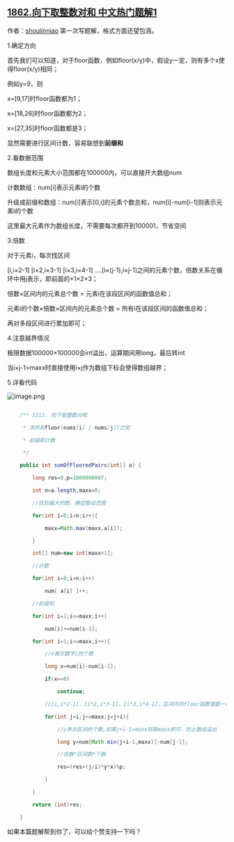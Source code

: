 ## [1862.向下取整数对和 中文热门题解1](https://leetcode.cn/problems/sum-of-floored-pairs/solutions/100000/jian-dan-yi-dong-de-qian-zhui-he-ji-shu-q0otc)

作者：[shoulinniao](https://leetcode.cn/u/shoulinniao)
第一次写题解，格式方面还望包涵。


1.确定方向
首先我们可以知道，对于floor函数，例如floor(x/y)中，假设y一定，则有多个x使得floor(x/y)相同；
例如y=9，则
x=[9,17]时floor函数都为1；
x=[18,26]时floor函数都为2；
x=[27,35]时floor函数都是3；
显然需要进行区间计数，容易联想到**前缀和**


2.看数据范围
数组长度和元素大小范围都在100000内，可以直接开大数组num
计数数组：num[i]表示元素i的个数
升级成前缀和数组：num[i]表示[0,i]的元素个数总和，num[i]-num[i-1]则表示元素i的个数
这里最大元素作为数组长度，不需要每次都开到100001，节省空间


3.倍数
对于元素i，每次找区间
[i,i×2-1] [i×2,i×3-1] [i×3,i×4-1] ....[i×(j-1),i×j-1]之间的元素个数，倍数关系在循环中用j表示，即前面的×1×2×3；
倍数×区间内的元素总个数 = 元素i在该段区间的函数值总和；
元素i的个数×倍数×区间内的元素总个数 = 所有i在该段区间的函数值总和；
再对多段区间进行累加即可；


4.注意越界情况
极限数据100000×100000会int溢出，运算期间用long，最后转int
当i×j-1>maxx时直接使用i×j作为数组下标会使得数组越界；


5.详看代码
![image.png](https://pic.leetcode-cn.com/1621106082-fImEcj-image.png)
```java
    /** 5212. 向下取整数对和
     * 求所有floor(nums[i] / nums[j])之和
     * 前缀和计数
     */
    public int sumOfFlooredPairs(int[] a) {
        long res=0,p=1000000007;
        int n=a.length,maxx=0;
        //找到最大的数，确定数组范围
        for(int i=0;i<n;i++){
            maxx=Math.max(maxx,a[i]);
        }
        int[] num=new int[maxx+1];
        //计数
        for(int i=0;i<n;i++)
            num[ a[i] ]++;
        //前缀和
        for(int i=1;i<=maxx;i++)
            num[i]+=num[i-1];
        for(int i=1;i<=maxx;i++){
            //x表示数字i的个数
            long x=num[i]-num[i-1];
            if(x==0)
                continue;
            //[i,i*2-1]、[i*2,i*3-1]、[i*3,i*4-1]，区间内的floor函数值都一样
            for(int j=i;j<=maxx;j=j+i){
                //y表示区间的个数,如果j+i-1>maxx则取maxx即可，防止数组溢出
                long y=num[Math.min(j+i-1,maxx)]-num[j-1];
                //倍数*区间数*个数
                res=(res+(j/i)*y*x)%p;
            }
        }
        return (int)res;
    }
```
如果本篇题解帮到你了，可以给个赞支持一下吗？
